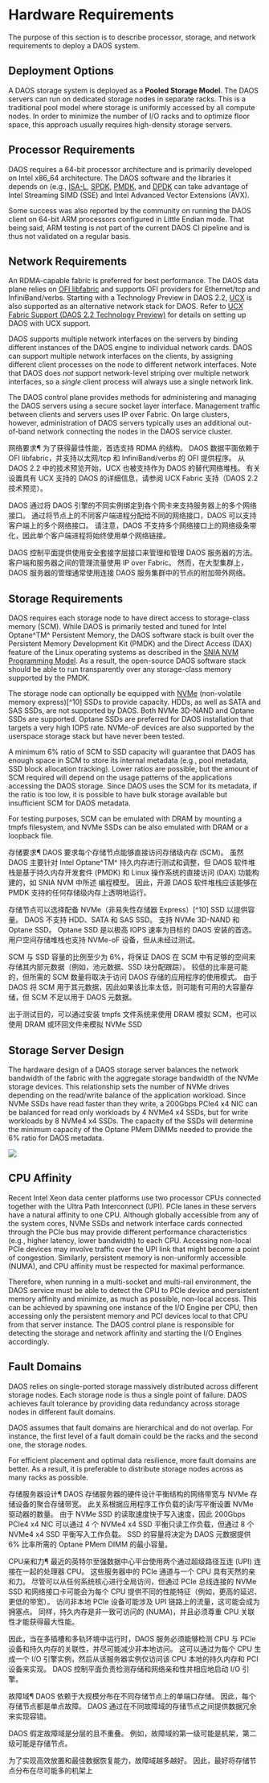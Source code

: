 # Hardware Requirements


The purpose of this section is to describe processor, storage, and
network requirements to deploy a DAOS system.

## Deployment Options


A DAOS storage system is deployed as a **Pooled Storage Model**.
The DAOS servers can run on dedicated storage nodes in separate racks.
This is a traditional pool model where storage is uniformly accessed by
all compute nodes. In order to minimize the number of I/O racks and to
optimize floor space, this approach usually requires high-density storage
servers.


## Processor Requirements


DAOS requires a 64-bit processor architecture and is primarily developed
on Intel x86\_64 architecture. The DAOS software and the libraries it
depends on (e.g., [ISA-L](https://github.com/intel/isa-l),
[SPDK](https://spdk.io/), [PMDK](https://github.com/pmem/pmdk/), and
[DPDK](https://www.dpdk.org/) can take
advantage of Intel Streaming SIMD (SSE) and Intel Advanced Vector Extensions (AVX).

Some success was also reported by the community on running the DAOS client
on 64-bit ARM processors configured in Little Endian mode. That being said,
ARM testing is not part of the current DAOS CI pipeline and is thus not
validated on a regular basis.

## Network Requirements

An RDMA-capable fabric is preferred for best performance.
The DAOS data plane relies on [OFI libfabric](https://ofiwg.github.io/libfabric/)
and supports OFI providers for Ethernet/tcp and InfiniBand/verbs.
Starting with a Technology Preview in DAOS 2.2, [UCX](https://www.openucx.org/)
is also supported as an alternative network stack for DAOS.
Refer to [UCX Fabric Support (DAOS 2.2 Technology Preview)](./ucx.md)
for details on setting up DAOS with UCX support.

DAOS supports multiple network interfaces on the servers
by binding different instances of the DAOS engine to individual
network cards.
DAOS can support multiple network interfaces on the clients,
by assigning different client processes on the node to different
network interfaces. Note that DAOS does *not* support network-level
striping over multiple network interfaces, so a *single* client process
will always use a single network link.

The DAOS control plane provides methods for administering and managing
the DAOS servers using a secure socket layer interface. Management
traffic between clients and servers uses IP over Fabric. On large
clusters, however, administration of DAOS servers typically uses an
additional out-of-band network connecting the nodes in the DAOS service
cluster.

网络要求¶
为了获得最佳性能，首选支持 RDMA 的结构。 DAOS 数据平面依赖于 OFI libfabric，并支持以太网/tcp 和 InfiniBand/verbs 的 OFI 提供程序。 从 DAOS 2.2 中的技术预览开始，UCX 也被支持作为 DAOS 的替代网络堆栈。 有关设置具有 UCX 支持的 DAOS 的详细信息，请参阅 UCX Fabric 支持（DAOS 2.2 技术预览）。

DAOS 通过将 DAOS 引擎的不同实例绑定到各个网卡来支持服务器上的多个网络接口。 通过将节点上的不同客户端进程分配给不同的网络接口，DAOS 可以支持客户端上的多个网络接口。 请注意，DAOS 不支持多个网络接口上的网络级条带化，因此单个客户端进程将始终使用单个网络链接。

DAOS 控制平面提供使用安全套接字层接口来管理和管理 DAOS 服务器的方法。 客户端和服务器之间的管理流量使用 IP over Fabric。 然而，在大型集群上，DAOS 服务器的管理通常使用连接 DAOS 服务集群中的节点的附加带外网络。

## Storage Requirements


DAOS requires each storage node to have direct access to storage-class
memory (SCM). While DAOS is primarily tested and tuned for Intel
Optane^TM^ Persistent Memory, the DAOS software stack is built over the
Persistent Memory Development Kit (PMDK) and the Direct Access (DAX) feature of the
Linux operating systems as described in the
[SNIA NVM Programming Model](https://www.snia.org/sites/default/files/technical\_work/final/NVMProgrammingModel\_v1.2.pdf).
As a result, the open-source DAOS software stack should be
able to run transparently over any storage-class memory supported by the
PMDK.

The storage node can optionally be equipped with [NVMe](https://nvmexpress.org/)
(non-volatile memory express)[^10] SSDs to provide capacity. HDDs,
as well as SATA and SAS SSDs, are not supported by DAOS.
Both NVMe 3D-NAND and Optane SSDs are supported. Optane SSDs are
preferred for DAOS installation that targets a very high IOPS rate.
NVMe-oF devices are also supported by the
userspace storage stack but have never been tested.

A minimum 6% ratio of SCM to SSD capacity will guarantee that DAOS has
enough space in SCM to store its internal metadata (e.g., pool metadata,
SSD block allocation tracking). Lower ratios are possible, but the
amount of SCM required will depend on the usage patterns of the
applications accessing the DAOS storage. Since DAOS uses the SCM for its
metadata, if the ratio is too low, it is possible to have bulk storage
available but insufficient SCM for DAOS metadata.

For testing purposes, SCM can be emulated with DRAM by mounting a tmpfs
filesystem, and NVMe SSDs can be also emulated with DRAM or a loopback
file.

存储要求¶
DAOS 要求每个存储节点能够直接访问存储级内存 (SCM)。 虽然 DAOS 主要针对 Intel Optane^TM^ 持久内存进行测试和调整，但 DAOS 软件堆栈是基于持久内存开发套件 (PMDK) 和 Linux 操作系统的直接访问 (DAX) 功能构建的，如 SNIA NVM 中所述 编程模型。 因此，开源 DAOS 软件堆栈应该能够在 PMDK 支持的任何存储级内存上透明地运行。

存储节点可以选择配备 NVMe（非易失性存储器 Express）[^10] SSD 以提供容量。 DAOS 不支持 HDD、SATA 和 SAS SSD。 支持 NVMe 3D-NAND 和 Optane SSD。 Optane SSD 是以极高 IOPS 速率为目标的 DAOS 安装的首选。 用户空间存储堆栈也支持 NVMe-oF 设备，但从未经过测试。

SCM 与 SSD 容量的比例至少为 6%，将保证 DAOS 在 SCM 中有足够的空间来存储其内部元数据（例如，池元数据、SSD 块分配跟踪）。 较低的比率是可能的，但所需的 SCM 数量将取决于访问 DAOS 存储的应用程序的使用模式。 由于 DAOS 将 SCM 用于其元数据，因此如果该比率太低，则可能有可用的大容量存储，但 SCM 不足以用于 DAOS 元数据。

出于测试目的，可以通过安装 tmpfs 文件系统来使用 DRAM 模拟 SCM，也可以使用 DRAM 或环回文件来模拟 NVMe SSD

## Storage Server Design


The hardware design of a DAOS storage server balances the network
bandwidth of the fabric with the aggregate storage bandwidth of the NVMe
storage devices. This relationship sets the number of NVMe drives
depending on the read/write balance of the application workload. Since
NVMe SSDs have read faster than they write, a 200Gbps PCIe4 x4 NIC can
be balanced for read only workloads by 4 NVMe4 x4 SSDs, but for write
workloads by 8 NVMe4 x4 SSDs. The capacity of the SSDs will determine
the minimum capacity of the Optane PMem DIMMs needed to provide the 6%
ratio for DAOS metadata.

![](media/image2.png)

## CPU Affinity


Recent Intel Xeon data center platforms use two processor CPUs connected
together with the Ultra Path Interconnect (UPI). PCIe lanes in these
servers have a natural affinity to one CPU. Although globally accessible
from any of the system cores, NVMe SSDs and network interface cards
connected through the PCIe bus may provide different performance
characteristics (e.g., higher latency, lower bandwidth) to each CPU.
Accessing non-local PCIe devices may involve traffic over the UPI link
that might become a point of congestion. Similarly, persistent memory is
non-uniformly accessible (NUMA), and CPU affinity must be respected for
maximal performance.

Therefore, when running in a multi-socket and multi-rail environment,
the DAOS service must be able to detect the CPU to PCIe device and
persistent memory affinity and minimize, as much as possible, non-local
access. This can be achieved by spawning one instance of the I/O Engine
per CPU, then accessing only the persistent memory and PCI devices local
to that CPU from that server instance. The DAOS control plane is
responsible for detecting the storage and network affinity and starting
the I/O Engines accordingly.


## Fault Domains

DAOS relies on single-ported storage massively distributed across
different storage nodes. Each storage node is thus a single point of
failure. DAOS achieves fault tolerance by providing data redundancy
across storage nodes in different fault domains.

DAOS assumes that fault domains are hierarchical and do not overlap. For
instance, the first level of a fault domain could be the racks and the
second one, the storage nodes.

For efficient placement and optimal data resilience, more fault domains
are better. As a result, it is preferable to distribute storage nodes
across as many racks as possible.

存储服务器设计¶
DAOS 存储服务器的硬件设计平衡结构的网络带宽与 NVMe 存储设备的聚合存储带宽。 此关系根据应用程序工作负载的读/写平衡设置 NVMe 驱动器的数量。 由于 NVMe SSD 的读取速度快于写入速度，因此 200Gbps PCIe4 x4 NIC 可以通过 4 个 NVMe4 x4 SSD 平衡只读工作负载，但通过 8 个 NVMe4 x4 SSD 平衡写入工作负载。 SSD 的容量将决定为 DAOS 元数据提供 6% 比率所需的 Optane PMem DIMM 的最小容量。



CPU亲和力¶
最近的英特尔至强数据中心平台使用两个通过超级路径互连 (UPI) 连接在一起的处理器 CPU。 这些服务器中的 PCIe 通道与一个 CPU 具有天然的亲和力。 尽管可以从任何系统核心进行全局访问，但通过 PCIe 总线连接的 NVMe SSD 和网络接口卡可能会为每个 CPU 提供不同的性能特征（例如，更高的延迟、更低的带宽）。 访问非本地 PCIe 设备可能涉及 UPI 链路上的流量，这可能会成为拥塞点。 同样，持久内存是非一致可访问的 (NUMA)，并且必须尊重 CPU 关联性才能获得最大性能。

因此，当在多插槽和多轨环境中运行时，DAOS 服务必须能够检测 CPU 与 PCIe 设备和持久内存的关联性，并尽可能减少非本地访问。 这可以通过为每个 CPU 生成一个 I/O 引擎实例，然后从该服务器实例仅访问该 CPU 本地的持久内存和 PCI 设备来实现。 DAOS 控制平面负责检测存储和网络亲和性并相应地启动 I/O 引擎。

故障域¶
DAOS 依赖于大规模分布在不同存储节点上的单端口存储。 因此，每个存储节点都是单点故障。 DAOS 通过在不同故障域的存储节点之间提供数据冗余来实现容错。

DAOS 假定故障域是分层的且不重叠。 例如，故障域的第一级可能是机架，第二级可能是存储节点。

为了实现高效放置和最佳数据恢复能力，故障域越多越好。 因此，最好将存储节点分布在尽可能多的机架上